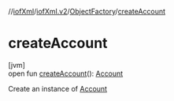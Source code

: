 //[iofXml](../../../index.md)/[iofXml.v2](../index.md)/[ObjectFactory](index.md)/[createAccount](create-account.md)

# createAccount

[jvm]\
open fun [createAccount](create-account.md)(): [Account](../-account/index.md)

Create an instance of [Account](../-account/index.md)
